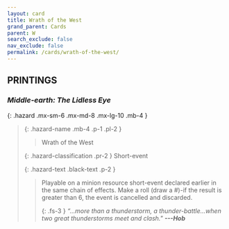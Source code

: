 ```yaml
---
layout: card
title: Wrath of the West
grand_parent: Cards
parent: W
search_exclude: false
nav_exclude: false
permalink: /cards/wrath-of-the-west/
---
```


## PRINTINGS


### _Middle-earth: The Lidless Eye_

{: .hazard .mx-sm-6 .mx-md-8 .mx-lg-10 .mb-4 }
> {: .hazard-name .mb-4 .p-1 .pl-2 }
> > <div class="hazard-mp"></div>
> > <div class="card-name">Wrath of the West</div>
>
> {: .hazard-classification .pr-2 }
> Short-event
>
> {: .hazard-text .black-text .p-2 }
> > Playable on a minion resource short-event declared earlier in the same chain of effects. Make a roll (draw a #)-if the result is greater than 6, the event is cancelled and discarded.   
> > 
> > {: .fs-3 } 
> > _“...more than a thunderstorm, a thunder-battle...when two great thunderstorms meet and clash."_ ***---&#65279;Hob*** 
>
